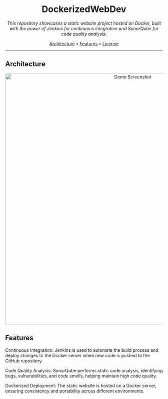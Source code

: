 <h1 align="center">DockerizedWebDev</h1>

<p align="center">
  <em>This repository showcases a static website project hosted on Docker, built with the power of Jenkins for continuous integration and SonarQube for code quality analysis.</em>
</p>

<p align="center">
  <a href="#Architecture">Architecture</a> •
  <a href="#getting-started">Features</a> •
  <a href="#license">License</a>
</p>

---

## Architecture

<p align="center">
  <img src="https://drive.google.com/file/d/1y1Qbkz1i7MBjSQHAHHUegVnRTvC5w5-2/view?usp=sharing" alt="Demo Screenshot" width="800">
</p>

## Features

Continuous Integration: Jenkins is used to automate the build process and deploy changes to the Docker server when new code is pushed to the GitHub repository.

Code Quality Analysis: SonarQube performs static code analysis, identifying bugs, vulnerabilities, and code smells, helping maintain high code quality.

Dockerized Deployment: The static website is hosted on a Docker server, ensuring consistency and portability across different environments.
